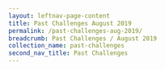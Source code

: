 ```yaml
---
layout: leftnav-page-content
title: Past Challenges August 2019
permalink: /past-challenges-aug-2019/
breadcrumb: Past Challenges / August 2019
collection_name: past-challenges
second_nav_title: Past Challenges
---
```

